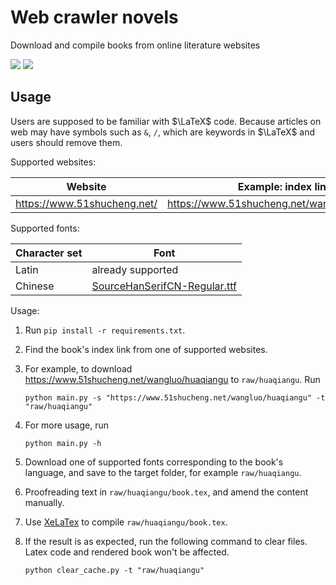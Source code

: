 # Web crawler novels

 Download and compile books from online literature websites

![](https://shields.io/badge/dependencies-Python_3.11-blue)
![](https://shields.io/badge/dependencies-XeLaTex-blue)

## Usage

Users are supposed to be familiar with $\LaTeX$ code. Because articles on web may have symbols such as `&`, `/`, which are keywords in $\LaTeX$ and users should remove them.

Supported websites:

| Website                     | Example: index link                          |
| --------------------------- | -------------------------------------------- |
| https://www.51shucheng.net/ | https://www.51shucheng.net/wangluo/huaqiangu |

Supported fonts:

| Character set | Font                                                         |
| ------------- | ------------------------------------------------------------ |
| Latin         | already supported                                            |
| Chinese       | [SourceHanSerifCN-Regular.ttf](https://github.com/wordshub/free-font/blob/master/assets/font/%E4%B8%AD%E6%96%87/%E6%80%9D%E6%BA%90%E5%AD%97%E4%BD%93%E7%B3%BB%E5%88%97/%E6%80%9D%E6%BA%90%E5%AE%8B%E4%BD%93/SourceHanSerifCN-Regular.ttf) |

Usage:

1. Run `pip install -r requirements.txt`.

2. Find the book's index link from one of supported websites.

3. For example, to download https://www.51shucheng.net/wangluo/huaqiangu to `raw/huaqiangu`. Run

   ```
   python main.py -s "https://www.51shucheng.net/wangluo/huaqiangu" -t "raw/huaqiangu"
   ```

4. For more usage, run
   ```
   python main.py -h
   ```

5. Download one of supported fonts corresponding to the book's language, and save to the target folder, for example `raw/huaqiangu`.

6. Proofreading text in `raw/huaqiangu/book.tex`, and amend the content manually.

7. Use [XeLaTex](https://www.overleaf.com/learn/latex/XeLaTeX) to compile `raw/huaqiangu/book.tex`.

8. If the result is as expected, run the following command to clear files. Latex code and rendered book won't be affected.

   ```
   python clear_cache.py -t "raw/huaqiangu"
   ```

